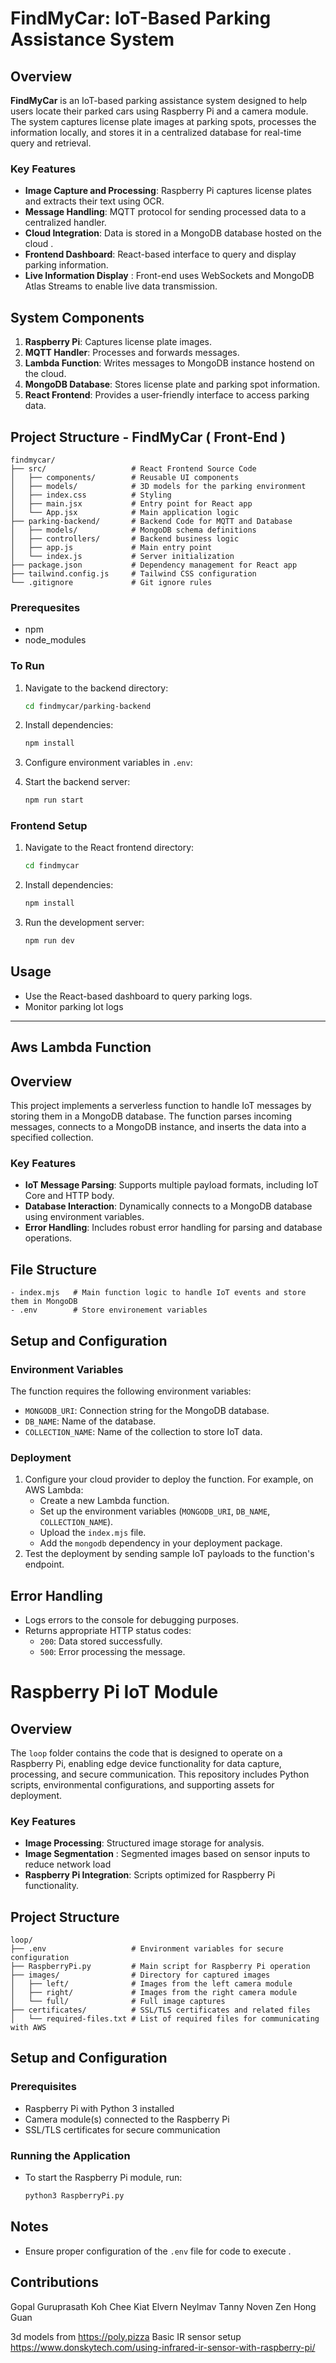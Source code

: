 # FindMyCar: IoT-Based Parking Assistance System

## Overview
**FindMyCar** is an IoT-based parking assistance system designed to help users locate their parked cars using Raspberry Pi and a camera module. The system captures license plate images at parking spots, processes the information locally, and stores it in a centralized database for real-time query and retrieval.

### Key Features
- **Image Capture and Processing**: Raspberry Pi captures license plates and extracts their text using OCR.
- **Message Handling**: MQTT protocol for sending processed data to a centralized handler.
- **Cloud Integration**: Data is stored in a MongoDB database hosted on the cloud .
- **Frontend Dashboard**: React-based interface to query and display parking information.
- **Live Information Display** : Front-end uses WebSockets and MongoDB Atlas Streams to enable live data transmission.

## System Components
1. **Raspberry Pi**: Captures license plate images.
2. **MQTT Handler**: Processes and forwards messages.
3. **Lambda Function**: Writes messages to MongoDB instance hostend on the cloud.
3. **MongoDB Database**: Stores license plate and parking spot information.
4. **React Frontend**: Provides a user-friendly interface to access parking data.

## Project Structure - FindMyCar ( Front-End )

```
findmycar/
├── src/                   # React Frontend Source Code
│   ├── components/        # Reusable UI components
│   ├── models/            # 3D models for the parking environment
│   ├── index.css          # Styling
│   ├── main.jsx           # Entry point for React app
│   └── App.jsx            # Main application logic
├── parking-backend/       # Backend Code for MQTT and Database
│   ├── models/            # MongoDB schema definitions
│   ├── controllers/       # Backend business logic
│   ├── app.js             # Main entry point
│   └── index.js           # Server initialization
├── package.json           # Dependency management for React app
├── tailwind.config.js     # Tailwind CSS configuration
└── .gitignore             # Git ignore rules
```
### Prerequesites 
- npm 
- node_modules 

### To Run 
1. Navigate to the backend directory:
   ```bash
   cd findmycar/parking-backend
   ```
2. Install dependencies:
   ```bash
   npm install
   ```
3. Configure environment variables in `.env`:
  
4. Start the backend server:
   ```bash
   npm run start 
   ```

### Frontend Setup
1. Navigate to the React frontend directory:
   ```bash
   cd findmycar
   ```
2. Install dependencies:
   ```bash
   npm install
   ```
3. Run the development server:
   ```bash
   npm run dev
   ```

## Usage
- Use the React-based dashboard to query parking logs.
- Monitor parking lot logs

---

## Aws Lambda Function

## Overview
This project implements a serverless function to handle IoT messages by storing them in a MongoDB database. The function parses incoming messages, connects to a MongoDB instance, and inserts the data into a specified collection.

### Key Features
- **IoT Message Parsing**: Supports multiple payload formats, including IoT Core and HTTP body.
- **Database Interaction**: Dynamically connects to a MongoDB database using environment variables.
- **Error Handling**: Includes robust error handling for parsing and database operations.

## File Structure
```
- index.mjs   # Main function logic to handle IoT events and store them in MongoDB
- .env        # Store environement variables
```

## Setup and Configuration

### Environment Variables
The function requires the following environment variables:
- `MONGODB_URI`: Connection string for the MongoDB database.
- `DB_NAME`: Name of the database.
- `COLLECTION_NAME`: Name of the collection to store IoT data.

### Deployment
1. Configure your cloud provider to deploy the function. For example, on AWS Lambda:
   - Create a new Lambda function.
   - Set up the environment variables (`MONGODB_URI`, `DB_NAME`, `COLLECTION_NAME`).
   - Upload the `index.mjs` file.
   - Add the `mongodb` dependency in your deployment package.
2. Test the deployment by sending sample IoT payloads to the function's endpoint.

## Error Handling
- Logs errors to the console for debugging purposes.
- Returns appropriate HTTP status codes:
  - `200`: Data stored successfully.
  - `500`: Error processing the message.

# Raspberry Pi IoT Module

## Overview
The `loop` folder contains the code that  is designed to operate on a Raspberry Pi, enabling edge device functionality for data capture, processing, and secure communication. This repository includes Python scripts, environmental configurations, and supporting assets for deployment.

### Key Features
- **Image Processing**: Structured image storage for analysis.
- **Image Segmentation** : Segmented images based on sensor inputs to reduce network load
- **Raspberry Pi Integration**: Scripts optimized for Raspberry Pi functionality.

## Project Structure
```
loop/
├── .env                   # Environment variables for secure configuration
├── RaspberryPi.py         # Main script for Raspberry Pi operation
├── images/                # Directory for captured images
│   ├── left/              # Images from the left camera module
│   ├── right/             # Images from the right camera module
│   └── full/              # Full image captures
├── certificates/          # SSL/TLS certificates and related files
│   └── required-files.txt # List of required files for communicating with AWS
```

## Setup and Configuration

### Prerequisites
- Raspberry Pi with Python 3 installed
- Camera module(s) connected to the Raspberry Pi
- SSL/TLS certificates for secure communication

### Running the Application
- To start the Raspberry Pi module, run:
  ```bash
  python3 RaspberryPi.py
  ```

## Notes
- Ensure proper configuration of the `.env` file for code to execute .

## Contributions
Gopal Guruprasath 
Koh Chee Kiat
Elvern Neylmav Tanny
Noven Zen Hong Guan 

3d models from https://poly.pizza
Basic IR sensor setup https://www.donskytech.com/using-infrared-ir-sensor-with-raspberry-pi/